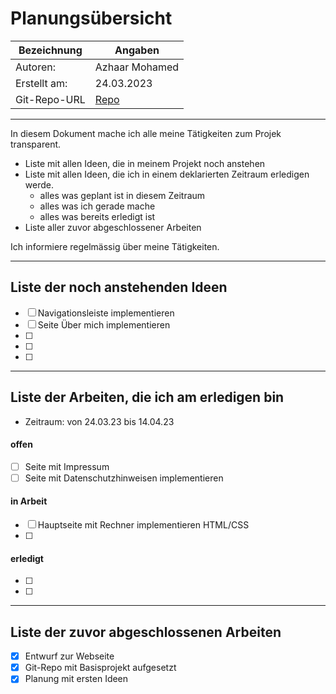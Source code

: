 # <Projekt> Planungsübersicht

| Bezeichnung    | Angaben        |
| -------------- | ---------------|
| Autoren:       | Azhaar Mohamed |
| Erstellt am:   | 24.03.2023     |
| Git-Repo-URL   | [Repo](https://github.com/azhaarmohamed20/versicherungsrechner) |

---

In diesem Dokument mache ich alle meine Tätigkeiten zum Projek transparent.

* Liste mit allen Ideen, die in meinem Projekt noch anstehen
* Liste mit allen Ideen, die ich in einem deklarierten Zeitraum erledigen werde.
   * alles was geplant ist in diesem Zeitraum
   * alles was ich gerade mache
   * alles was bereits erledigt ist
* Liste aller zuvor abgeschlossener Arbeiten
   
Ich informiere regelmässig über meine Tätigkeiten.

   
---

## Liste der noch anstehenden Ideen

* [ ] Navigationsleiste implementieren
* [ ] Seite Über mich implementieren
* [ ] 
* [ ] 
* [ ] 

---

## Liste der Arbeiten, die ich am erledigen bin

* Zeitraum: von 24.03.23 bis 14.04.23

#### offen

* [ ] Seite mit Impressum
* [ ] Seite mit Datenschutzhinweisen implementieren

#### in Arbeit

* [ ] Hauptseite mit Rechner implementieren HTML/CSS
* [ ] <Idee>

#### erledigt

* [ ] <Idee>
* [ ] <Idee>


---

## Liste der zuvor abgeschlossenen Arbeiten

* [x] Entwurf zur Webseite
* [x] Git-Repo mit Basisprojekt aufgesetzt
* [x] Planung mit ersten Ideen
